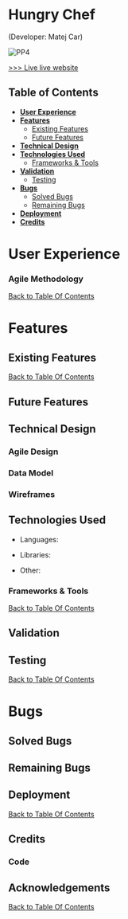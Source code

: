# Hungry Chef

(Developer: Matej Car)


![PP4](/)


[ >>> Live live website ]()


## Table of Contents
- [**User Experience**](#user-experience)
- [**Features**](#features)
   - [Existing Features](#existing-features)
   - [Future Features](#future-features)
- [**Technical Design**](#technical-design)
- [**Technologies Used**](#technologies-used)
   - [Frameworks & Tools](#frameworks--tools)
- [**Validation**](#validation)
   - [Testing](#testing)
- [**Bugs**](#bugs)
   - [Solved Bugs](#solved-bugs)
   - [Remaining Bugs](#remaining-bugs)
- [**Deployment**](#deployment)
- [**Credits**](#credits)




# User Experience


### Agile Methodology




[Back to Table Of Contents](#table-of-contents)


# Features


## Existing Features






[Back to Table Of Contents](#table-of-contents)


## Future Features




## Technical Design


### Agile Design


### Data Model


### Wireframes



## Technologies Used


- Languages:


- Libraries:


- Other:


### Frameworks & Tools


[Back to Table Of Contents](#table-of-contents)


## Validation


## Testing


[Back to Table Of Contents](#table-of-contents)


# Bugs


## Solved Bugs




## Remaining Bugs




## Deployment


[Back to Table Of Contents](#table-of-contents)


## Credits


### Code


## Acknowledgements




[Back to Table Of Contents](#table-of-contents)

